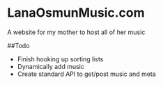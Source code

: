 LanaOsmunMusic.com
==================

A website for my mother to host all of her music

##Todo

 - Finish hooking up sorting lists
 - Dynamically add music
 - Create standard API to get/post music and meta
